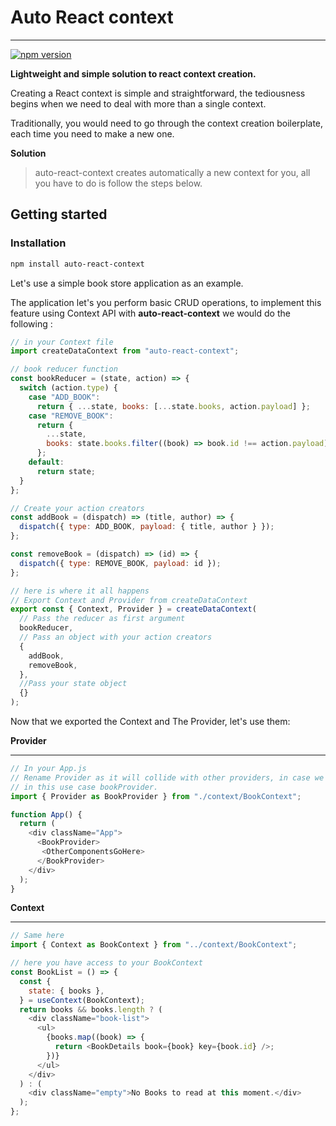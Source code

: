 # Auto React context

---

[![npm version](https://badge.fury.io/js/auto-react-context.svg)](//npmjs.com/package/auto-react-context)

**Lightweight and simple solution to react context creation.**

Creating a React context is simple and straightforward, the tediousness begins when we need to deal with more than a single context.

Traditionally, you would need to go through the context creation boilerplate, each time you need to make a new one.

**Solution**

> auto-react-context creates automatically a new context for you, all you have to do is follow the steps below.

## Getting started

### Installation

```bash
npm install auto-react-context
```

Let's use a simple book store application as an example.

The application let's you perform basic CRUD operations, to implement this feature using Context API with **auto-react-context** we would do the following :

```javascript
// in your Context file
import createDataContext from "auto-react-context";

// book reducer function
const bookReducer = (state, action) => {
  switch (action.type) {
    case "ADD_BOOK":
      return { ...state, books: [...state.books, action.payload] };
    case "REMOVE_BOOK":
      return {
        ...state,
        books: state.books.filter((book) => book.id !== action.payload),
      };
    default:
      return state;
  }
};

// Create your action creators
const addBook = (dispatch) => (title, author) => {
  dispatch({ type: ADD_BOOK, payload: { title, author } });
};

const removeBook = (dispatch) => (id) => {
  dispatch({ type: REMOVE_BOOK, payload: id });
};

// here is where it all happens
// Export Context and Provider from createDataContext 
export const { Context, Provider } = createDataContext(
  // Pass the reducer as first argument
  bookReducer,
  // Pass an object with your action creators
  {
    addBook,
    removeBook,
  },
  //Pass your state object
  {}
);
```

Now that we exported the Context and The Provider, let's use them:

**Provider**

---

```javascript
// In your App.js
// Rename Provider as it will collide with other providers, in case we have multiple instances
// in this use case bookProvider.
import { Provider as BookProvider } from "./context/BookContext";

function App() {
  return (
    <div className="App">
      <BookProvider>
       <OtherComponentsGoHere>
      </BookProvider>
    </div>
  );
}
```

**Context**

---

```javascript
// Same here
import { Context as BookContext } from "../context/BookContext";

// here you have access to your BookContext
const BookList = () => {
  const {
    state: { books },
  } = useContext(BookContext);
  return books && books.length ? (
    <div className="book-list">
      <ul>
        {books.map((book) => {
          return <BookDetails book={book} key={book.id} />;
        })}
      </ul>
    </div>
  ) : (
    <div className="empty">No Books to read at this moment.</div>
  );
};
```

